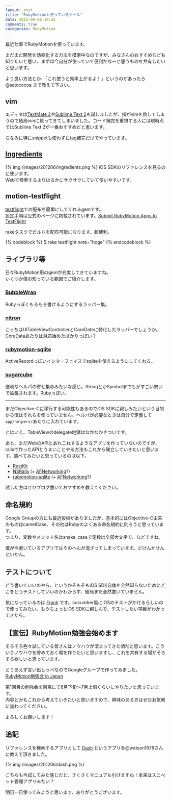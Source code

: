 ```yaml
---
layout: post
title: "RubyMotionと使っているツール"
date: 2012-06-06 10:22
comments: true
categories: RubyMotion
---
```

最近仕事でRubyMotionを使っています。

まだまだ開発を効率化する方法を模索中なのですが、みなさんのおすすめなども知りたいと思い、まずは今自分が使っていて便利だなーと思うものを共有したいと思います。

より良い方法とか、「これ使うと効率上がるよ！」というのがあったら @satococoa まで教えて下さい。


## vim
エディタは[TextMate 2](http://blog.macromates.com/2011/textmate-2-0-alpha/)や[Sublime Text 2](http://www.sublimetext.com/2)も試しましたが、指がvimを欲してしまうので結局vimに戻ってきてしまいました。コード補完を重視する人には現時点ではSublime Text 2が一番おすすめだと思います。

ちなみに特にsnippetも使わずにtag補完だけでやっています。


## [Ingredients](http://fileability.net/ingredients/)
{% img /images/201206/ingredients.png %}
iOS SDKのリファレンスを見るのに使います。  
Webで検索するよりはるかにサクサクしていて使いやすいです。


## motion-testflight
[testflight](https://testflightapp.com)での配布を簡単にしてくれるgemです。  
設定手順は公式のページに掲載されています。[Submit RubyMotion Apps to TestFlight](http://www.rubymotion.com/developer-center/articles/testflight/)

rakeタスクでビルドを配布可能になります。超便利。

{% codeblock %}
$ rake testflight note="hoge"
{% endcodeblock %}


## ライブラリ等
日々RubyMotion用のgemが充実してきていますね。  
いくつか僕の知っている範囲でご紹介します。

### [BubbleWrap](https://github.com/mattetti/BubbleWrap)
Rubyっぽくもろもろ書けるようにするラッパー集。

### [nitron](https://github.com/mattgreen/nitron)
こっちはUITableViewControllerとCoreDateに特化したラッパーでしょうか。CoreDataあたりは対応始めたばかりっぽい？

### [rubymotion-sqlite](https://github.com/railsfactory/rubymotion-sqlite)
ActiveRecordっぽいインターフェイスでsqliteを使えるようにしてくれる。

### [sugarcube](https://github.com/fusionbox/sugarcube)
便利なヘルパの寄せ集めみたいな感じ。StringとかSymbolまでもがすごい勢いで拡張されます。Rubyっぽい。


---

まだObjective-Cに移行する可能性もあるのでiOS SDKに親しみたいという目的から僕はそれらを使っていません。ヘルパが必要なときは自分で定義して`app/helpers/`あたりに入れています。

とはいえ、TableViewのdelegate地獄はなかなかきついです。

あと、まだWebのAPIとあれこれするようなアプリを作っていないのですが、railsで作ったAPIとうまいことやる方法もこれから確立していきたいと思います。調べてみたいと思っているのは以下。

- [RestKit](https://github.com/RestKit/RestKit)
- [NSRails](https://github.com/dingbat/nsrails) (+ [AFNetworking](https://github.com/AFNetworking/AFNetworking)?)
- [rubymotion-sqlite](https://github.com/railsfactory/rubymotion-sqlite) (+ [AFNetworking](https://github.com/AFNetworking/AFNetworking)?)

試した方はぜひブログ書いておすすめを教えてください。


## 命名規約
Google Groupの方にも最近投稿がありましたが、基本的にはObjective-C由来のものはcamelCase、その他はRubyのよくある命名規約に則ろうと思っています。  
つまり、変数やメソッド名はsnake\_caseで定数は全部大文字で、などですね。

僕が今書いているアプリではそのへんが混ざってしまっています。どけんかせんといかん。


## テストについて
どう書いていいのやら、というかそもそもiOS SDK自体を全然知らないためにどこをどうテストしていいのかわからず、結局まだ全然書いていません。

気になっているのは [Frank](https://github.com/moredip/Frank) です。cucumber風にiOSのテストがかけるらしいので使ってみたい。もうちょっとiOS SDKに親しんで、テストしたい項目がわかってきたら。


## 【宣伝】RubyMotion勉強会始めます
そろそろ色々試している皆さんはノウハウが溜まってきた頃だと思います。こういうノウハウを貯めておく場を作りたいと思いますし、これを共有する場がそろそろ欲しいと思っています。

とりあえず言い出しっぺなのでGoogleグループで作ってみました。 [RubyMotion勉強会 in Japan](https://groups.google.com/d/forum/rubymotionjp)

第1回目の勉強会を東京にて6月下旬〜7月上旬くらいにやりたいと思っています。  
内容とかもこれから考えていきたいと思いますので、興味のある方はぜひお気軽に加わってください。

よろしくお願いします！


## 追記
リファレンスを検索するアプリとして [Dash](http://itunes.apple.com/jp/app/dash/id458034879) というアプリを@watson1978さんに教えて頂きました。

{% img /images/201206/dash.png %}

こちらも今試してみた感じだと、さくさくマニュアル引けますね！本来はスニペット管理アプリみたい？

明日一日使ってみようと思います、ありがとうございます。
